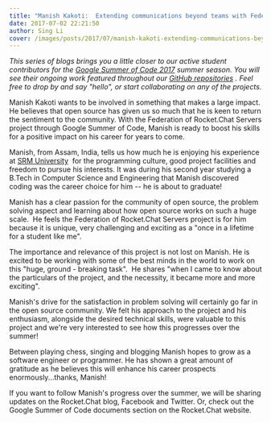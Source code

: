 ```yaml
---
title: "Manish Kakoti:  Extending communications beyond teams with Federation"
date: 2017-07-02 22:21:50
author: Sing Li
cover: /images/posts/2017/07/manish-kakoti-extending-communications-beyond-teams-with-rocketchat-federation/gsocprofile.png
---
```


_This series of blogs brings you a little closer to our active student contributors for the [Google Summer of Code 2017](https://rocket.chat/docs/contributing/google-summer-of-code) summer season. You will see their ongoing work featured throughout our [GitHub repositories](https://github.com/RocketChat) . Feel free to drop by and say "hello", or start collaborating on any of the projects._

Manish Kakoti wants to be involved in something that makes a large impact. He believes that open source has given us so much that he is keen to return the sentiment to the community. With the Federation of Rocket.Chat Servers project through Google Summer of Code, Manish is ready to boost his skills for a positive impact on his career for years to come. 

Manish, from Assam, India, tells us how much he is enjoying his experience at [SRM University](http://www.srmuniv.ac.in/)  for the programming culture, good project facilities and freedom to pursue his interests. It was during his second year studying a B.Tech in Computer Science and Engineering that Manish discovered coding was the career choice for him -- he is about to graduate! 

Manish has a clear passion for the community of open source, the problem solving aspect and learning about how open source works on such a huge scale.  He feels the Federation of Rocket.Chat Servers project is for him because it is unique, very challenging and exciting as a "once in a lifetime for a student like me".

The importance and relevance of this project is not lost on Manish. He is excited to be working with some of the best minds in the world to work on this "huge, ground - breaking task".  He shares "when I came to know about the particulars of the project, and the necessity, it became more and more exciting".

Manish's drive for the satisfaction in problem solving will certainly go far in the open source community. We felt his approach to the project and his enthusiasm, alongside the desired technical skills, were valuable to this project and we're very interested to see how this progresses over the summer!

Between playing chess, singing and blogging Manish hopes to grow as a software engineer or programmer. He has shown a great amount of gratitude as he believes this will enhance his career prospects enormously...thanks, Manish!

If you want to follow Manish's progress over the summer, we will be sharing updates on the Rocket.Chat blog, Facebook and Twitter. Or, check out the Google Summer of Code documents section on the Rocket.Chat website.

